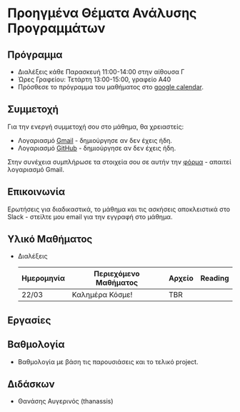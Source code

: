 #  Προηγμένα Θέματα Ανάλυσης Προγραμμάτων

## Πρόγραμμα

* Διαλέξεις κάθε Παρασκευή 11:00-14:00 στην αίθουσα Γ
* Ώρες Γραφείου: Τετάρτη 13:00-15:00, γραφείο Α40
* Πρόσθεσε το πρόγραμμα του μαθήματος στο [google calendar](TBD).

## Συμμετοχή

Για την ενεργή συμμετοχή σου στο μάθημα, θα χρειαστείς:

* Λογαριασμό [Gmail](https://accounts.google.com/SignUp) - δημιούργησε αν δεν έχεις ήδη.
* Λογαριασμό [GitHub](https://github.com/join) - δημιούργησε αν δεν έχεις ήδη. 

Στην συνέχεια συμπλήρωσε τα στοιχεία σου σε αυτήν την [φόρμα](TBD) - απαιτεί λογαριασμό Gmail.

## Επικοινωνία

Ερωτήσεις για διαδικαστικά, το μάθημα και τις ασκήσεις αποκλειστικά στο Slack - στείλτε μου email για την εγγραφή στο μάθημα.

## Υλικό Μαθήματος

* Διαλέξεις

    | Ημερομηνία | Περιεχόμενο Μαθήματος | Αρχείο | Reading |
    | --- | --- | --- | --- |
    | 22/03 | Καλημέρα Κόσμε! | TBR | |

## Εργασίες

## Βαθμολογία

* Βαθμολογία με βάση τις παρουσιάσεις και το τελικό project.

## Διδάσκων

* Θανάσης Αυγερινός (thanassis)
